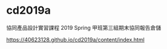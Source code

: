 # cd2019a
協同產品設計實習課程 2019 Spring 甲班第三組期末協同報告倉儲

https://40623128.github.io/cd2019a/content/index.html
